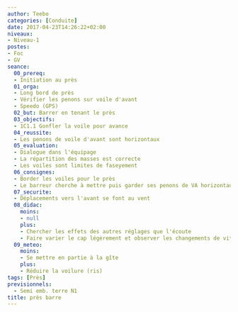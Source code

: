 ```yaml
---
author: Teebo
categories: [Conduite]
date: 2017-04-23T14:26:22+02:00
niveaux:
- Niveau-1
postes:
- Foc
- GV
seance:
  00_prereq:
  - Initiation au près
  01_orga:
  - Long bord de près
  - Vérifier les penons sur voile d'avant
  - Speedo (GPS)
  02_but: Barrer en tenant le près
  03_objectifs:
  - 1C1.1 Gonfler la voile pour avance
  04_reussite:
  - Les penons de voile d'avant sont horizontaux
  05_evaluation:
  - Dialogue dans l'équipage
  - La répartition des masses est correcte
  - Les voiles sont limites de faseyement
  06_consignes:
  - Border les voiles pour le près
  - Le barreur cherche à mettre puis garder ses penons de VA horizontaux
  07_securite:
  - Déplacements vers l'avant se font au vent
  08_didac:
    moins:
    - null
    plus:
    - Chercher les effets des autres réglages que l'écoute
    - Faire varier le cap légèrement et observer les changements de vitesse
  09_meteo:
    moins:
    - Se mettre en partie à la gîte
    plus:
    - Réduire la voilure (ris)
tags: [Près]
previsionnels:
  - Semi emb. terre N1
title: près barre
---
```

